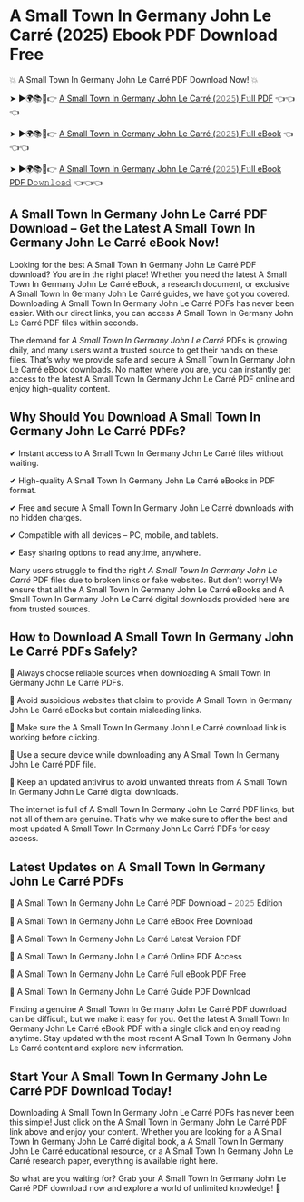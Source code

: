 # A Small Town In Germany John Le Carré (2025) Ebook PDF Download Free

💥 A Small Town In Germany John Le Carré PDF Download Now! 💥

➤ ►🌍📚📱👉 [A Small Town In Germany John Le Carré (𝟸𝟶𝟸𝟻) F𝚞ll PDF](https://getpdf.xyz/a-small-town-in-germany-john-le-carré) 👈👈👈


➤ ►🌍📚📱👉 [A Small Town In Germany John Le Carré (𝟸𝟶𝟸𝟻) F𝚞ll eBook](https://getpdf.xyz/a-small-town-in-germany-john-le-carré) 👈👈👈


➤ ►🌍📚📱👉 [A Small Town In Germany John Le Carré (𝟸𝟶𝟸𝟻) F𝚞ll eBook PDF D𝚘𝚠𝚗𝚕𝚘a𝚍](https://getpdf.xyz/a-small-town-in-germany-john-le-carré) 👈👈👈


## A Small Town In Germany John Le Carré PDF Download – Get the Latest A Small Town In Germany John Le Carré eBook Now!

Looking for the best A Small Town In Germany John Le Carré PDF download? You are in the right place! Whether you need the latest A Small Town In Germany John Le Carré eBook, a research document, or exclusive A Small Town In Germany John Le Carré guides, we have got you covered. Downloading A Small Town In Germany John Le Carré PDFs has never been easier. With our direct links, you can access A Small Town In Germany John Le Carré PDF files within seconds.

The demand for *A Small Town In Germany John Le Carré* PDFs is growing daily, and many users want a trusted source to get their hands on these files. That’s why we provide safe and secure A Small Town In Germany John Le Carré eBook downloads. No matter where you are, you can instantly get access to the latest A Small Town In Germany John Le Carré PDF online and enjoy high-quality content.

## Why Should You Download A Small Town In Germany John Le Carré PDFs?

✔ Instant access to A Small Town In Germany John Le Carré files without waiting.

✔ High-quality A Small Town In Germany John Le Carré eBooks in PDF format.

✔ Free and secure A Small Town In Germany John Le Carré downloads with no hidden charges.

✔ Compatible with all devices – PC, mobile, and tablets.

✔ Easy sharing options to read anytime, anywhere.

Many users struggle to find the right *A Small Town In Germany John Le Carré* PDF files due to broken links or fake websites. But don’t worry! We ensure that all the A Small Town In Germany John Le Carré eBooks and A Small Town In Germany John Le Carré digital downloads provided here are from trusted sources.

## How to Download A Small Town In Germany John Le Carré PDFs Safely?

📌 Always choose reliable sources when downloading A Small Town In Germany John Le Carré PDFs.

📌 Avoid suspicious websites that claim to provide A Small Town In Germany John Le Carré eBooks but contain misleading links.

📌 Make sure the A Small Town In Germany John Le Carré download link is working before clicking.

📌 Use a secure device while downloading any A Small Town In Germany John Le Carré PDF file.

📌 Keep an updated antivirus to avoid unwanted threats from A Small Town In Germany John Le Carré digital downloads.

The internet is full of A Small Town In Germany John Le Carré PDF links, but not all of them are genuine. That’s why we make sure to offer the best and most updated A Small Town In Germany John Le Carré PDFs for easy access.

## Latest Updates on A Small Town In Germany John Le Carré PDFs

🔹 A Small Town In Germany John Le Carré PDF Download – 𝟸𝟶𝟸𝟻 Edition

🔹 A Small Town In Germany John Le Carré eBook Free Download

🔹 A Small Town In Germany John Le Carré Latest Version PDF

🔹 A Small Town In Germany John Le Carré Online PDF Access

🔹 A Small Town In Germany John Le Carré Full eBook PDF Free

🔹 A Small Town In Germany John Le Carré Guide PDF Download

Finding a genuine A Small Town In Germany John Le Carré PDF download can be difficult, but we make it easy for you. Get the latest A Small Town In Germany John Le Carré eBook PDF with a single click and enjoy reading anytime. Stay updated with the most recent A Small Town In Germany John Le Carré content and explore new information.

## Start Your A Small Town In Germany John Le Carré PDF Download Today!

Downloading A Small Town In Germany John Le Carré PDFs has never been this simple! Just click on the A Small Town In Germany John Le Carré PDF link above and enjoy your content. Whether you are looking for a A Small Town In Germany John Le Carré digital book, a A Small Town In Germany John Le Carré educational resource, or a A Small Town In Germany John Le Carré research paper, everything is available right here.

So what are you waiting for? Grab your A Small Town In Germany John Le Carré PDF download now and explore a world of unlimited knowledge! 🚀